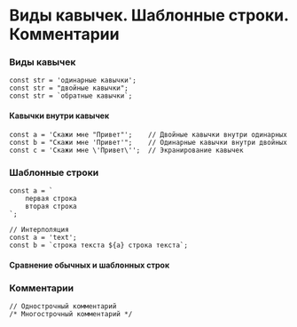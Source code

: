# Виды кавычек. Шаблонные строки. Комментарии


<!-- xxxxxxxxxxxxxxxxxxxxxxxxxxxxxxxxxxxxxxxxxxxxxxxxxxxxxxx -->
### Виды кавычек
<!-- xxxxxxxxxxxxxxxxxxxxxxxxxxxxxxxxxxxxxxxxxxxxxxxxxxxxxxx -->
```js:no-line-numbers
const str = 'одинарные кавычки';
const str = "двойные кавычки";
const str = `обратные кавычки`;
```


<!------------------------------------------------------------->
#### Кавычки внутри кавычек
<!------------------------------------------------------------->
```js:no-line-numbers
const a = 'Скажи мне "Привет"';    // Двойные кавычки внутри одинарных
const b = "Скажи мне 'Привет'";    // Одинарные кавычки внутри двойных
const c = 'Скажи мне \'Привет\'';  // Экранирование кавычек
```


<!-- xxxxxxxxxxxxxxxxxxxxxxxxxxxxxxxxxxxxxxxxxxxxxxxxxxxxxxx -->
### Шаблонные строки
<!-- xxxxxxxxxxxxxxxxxxxxxxxxxxxxxxxxxxxxxxxxxxxxxxxxxxxxxxx -->
```js:no-line-numbers
const a = `
	первая строка
	вторая строка
`;
```

```js:no-line-numbers
// Интерполяция
const a = 'text'; 
const b = `строка текста ${a} строка текста`;
```

<!------------------------------------------------------------->
#### Сравнение обычных и шаблонных строк
<!------------------------------------------------------------->
<!-- .............. START ......................... -->
<v-two>
<template v-slot:first>

```js:no-line-numbers
// Обычная строка
const user = 'Jack';
const greet = 'Добрый день, '+user+' '+23;

const html =
	'<div class="container">'+
		'<div class="item">'+user+'</div>'+
	'</div>';
```
</template>
<template v-slot:last>

```js:no-line-numbers
// Шаблонная строка
const user = 'Jack';
const greet = `Добрый день, ${user} 23`;

const html = `
	<div class="container">
		<div class="item">${user}</div>
	</div>
`;
```
</template>
</v-two>
<!-- ............... END .......................... -->


<!-- xxxxxxxxxxxxxxxxxxxxxxxxxxxxxxxxxxxxxxxxxxxxxxxxxxxxxxx -->
### Комментарии
<!-- xxxxxxxxxxxxxxxxxxxxxxxxxxxxxxxxxxxxxxxxxxxxxxxxxxxxxxx -->
```js:no-line-numbers
// Однострочный комментарий
/* Многострочный комментарий */
```

